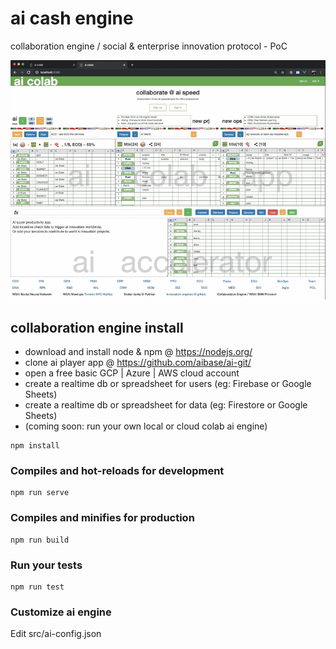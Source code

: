 # ai cash engine

collaboration engine / social & enterprise innovation protocol - PoC

![Web colab PoC](ai-colab-engine-PoC-animated.gif)

## collaboration engine install

- download and install node & npm @ https://nodejs.org/
- clone ai player app @ https://github.com/aibase/ai-git/
- open a free basic GCP | Azure | AWS cloud account
- create a realtime db or spreadsheet for users (eg: Firebase or Google Sheets)
- create a realtime db or spreadsheet for data (eg: Firestore or Google Sheets)
- (coming soon: run your own local or cloud colab ai engine)

```
npm install
```

### Compiles and hot-reloads for development

```
npm run serve
```

### Compiles and minifies for production

```
npm run build
```

### Run your tests

```
npm run test
```

### Customize ai engine

Edit src/ai-config.json
